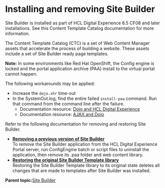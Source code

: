 # Installing and removing Site Builder

Site Builder is installed as part of HCL Digital Experience 8.5 CF08 and later installations. See this Content Template Catalog documentation for more information.

The Content Template Catalog \(CTC\) is a set of Web Content Manager assets that accelerate the process of building a website. These assets include a set of Site Builder ready page templates.

**Note:** In some environments like Red Hat OpenShift, the Config engine is locked and the portal application archive \(PAA\) install to the virtual portal cannot happen.

The following workarounds may be applied:

-   Increase the `dojo.xhr` time-out
-   In the SystemOut.log, find the entire failed `install-paa` command. Run that command from the command line after the failure.
    -   Documentation resource: [Dojo and HCL Digital Experience](https://help.hcltechsw.com/digital-experience/8.5/dev/dojo_overview.html)
    -   Documentation resource: [AJAX and Dojo](https://dojotoolkit.org/reference-guide/1.7/quickstart/ajax.html)

Refer to the following documentation for removing and restoring Site Builder.

-   **[Removing a previous version of Site Builder](../sitebuilder/sitebuilder_uninst.md)**  
To remove the Site Builder application from the HCL Digital Experience Portal server, run ConfigEngine batch or script files to uninstall the application, then remove its .paa folder and web content library.
-   **[Restoring the original Site Builder Template library](../sitebuilder/sitebuilder_lib_restore.md)**  
Restoring the Site Builder Template library to its original state deletes all changes that are made to templates after Site Builder was installed.

**Parent topic:**[Site Builder](../sitebuilder/sitebuilder_intro.md)

